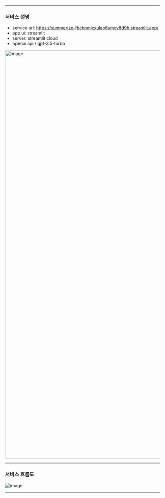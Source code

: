 
---
### 서비스 설명
- service url: https://summerize-fbchnmlxxulao6umcv8d9h.streamlit.app/
- app ui: streamlit
- server: streamlit cloud
- openai api / gpt-3.5-turbo
<img width="1326" alt="image" src="https://github.com/i-am-shuan/summerize/assets/161431602/b06eb48d-997d-4fc8-9b6a-f7de939918e6">

---
### 서비스 흐름도
![image](https://github.com/i-am-shuan/summerize/assets/161431602/df2c895d-ce7d-47ad-b4a9-d7a231383197)

---
